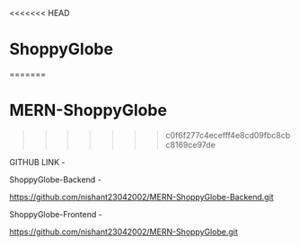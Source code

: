 <<<<<<< HEAD
# ShoppyGlobe
=======
# MERN-ShoppyGlobe
>>>>>>> c0f6f277c4ecefff4e8cd09fbc8cbc8169ce97de
 

GITHUB LINK - 

ShoppyGlobe-Backend -  

https://github.com/nishant23042002/MERN-ShoppyGlobe-Backend.git 

ShoppyGlobe-Frontend -  

https://github.com/nishant23042002/MERN-ShoppyGlobe.git 